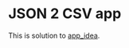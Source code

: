 # JSON 2 CSV app

This is solution to [app_idea](https://github.com/florinpop17/app-ideas/blob/master/Projects/1-Beginner/JSON2CSV-App.md).
